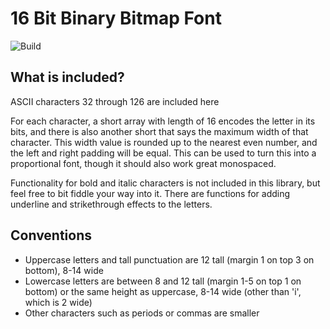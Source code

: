# 16 Bit Binary Bitmap Font
![Build](https://github.com/breynard0/font_16bit/actions/workflows/cmake-single-platform.yml/badge.svg)

## What is included?

ASCII characters 32 through 126 are included here

For each character, a short array with length of 16 encodes the letter in its bits, and there is also another short that
says the maximum width of that character. This width value is rounded up to the nearest even number, and the left and
right padding will be equal. This can be used to turn this into a proportional font, though it should also
work great monospaced.

Functionality for bold and italic characters is not included in this library, but feel free to bit fiddle your way into
it. There are functions for adding underline and strikethrough effects to the letters.

## Conventions

- Uppercase letters and tall punctuation are 12 tall (margin 1 on top 3 on bottom), 8-14 wide
- Lowercase letters are between 8 and 12 tall (margin 1-5 on top 1 on bottom) or the same height as uppercase, 8-14 wide (other than 'i', which is 2 wide)
- Other characters such as periods or commas are smaller
